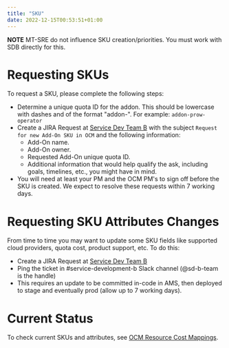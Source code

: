 ```yaml
---
title: "SKU"
date: 2022-12-15T00:53:51+01:00
---
```


**NOTE** MT-SRE do not influence SKU creation/priorities. You must work with SDB directly for this.

# Requesting SKUs
To request a SKU, please complete the following steps:
* Determine a unique quota ID for the addon. This should be
  lowercase with dashes and of the format "addon-<addon-name>". For example:
  `addon-prow-operator`
* Create a JIRA Request at [Service Dev Team B](https://issues.redhat.com/projects/SDB/)
  with the subject `Request for new Add-On SKU in OCM` and the following information:
    * Add-On name.
    * Add-On owner.
    * Requested Add-On unique quota ID.
    * Additional information that would help qualify the ask, including goals,
      timelines, etc., you might have in mind.
* You will need at least your PM and the OCM PM's to sign off before the SKU
  is created. We expect to resolve these requests within 7 working days.

# Requesting SKU Attributes Changes
From time to time you may want to update some SKU fields like supported cloud providers, quota cost, product support, etc.
To do this:
* Create a JIRA Request at [Service Dev Team B](https://issues.redhat.com/projects/SDB/)
* Ping the ticket in #service-development-b Slack channel (@sd-b-team is the handle)
* This requires an update to be committed in-code in AMS, then deployed to stage and eventually prod (allow up to 7 working days).


# Current Status
To check current SKUs and attributes, see 
[OCM Resource Cost Mappings](https://docs.google.com/spreadsheets/d/1HGvQnahZCxb_zYH2kSnnTFsxy9MM49vywd-P0X_ISLA/edit#gid=1479779350).